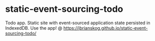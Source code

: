 # static-event-sourcing-todo
Todo app. Static site with event-sourced application state persisted in IndexedDB. Use the app! @ https://jbrianskog.github.io/static-event-sourcing-todo/
